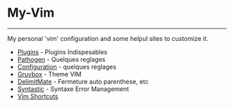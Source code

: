 # My-Vim
------

My personal 'vim' configuration and some helpul sites to customize it.

* [Plugins](https://artisan.karma-lab.net/vim-plugins-indispensables) - Plugins Indispesables
* [Pathogen](https://blog.adminrezo.fr/2015/08/configuration-vim-pathogen-plugin-nerdtree-theme-solarized/) - Quelques reglages
* [Configuration](https://code-troopers.com/2015/05/15/dotfiles-vim/) - quelques reglages
* [Gruvbox](https://github.com/morhetz/gruvbox) - Theme VIM
* [DelimitMate](https://github.com/Raimondi/delimitMate) - Fermeture auto parenthese, etc
* [Syntastic](https://github.com/vim-syntastic/syntastic) - Syntaxe Error Management
* [Vim Shortcuts](https://doc.ubuntu-fr.org/vim)
